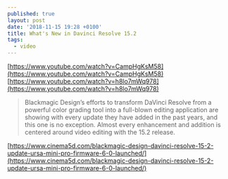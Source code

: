 ```yaml
---
published: true
layout: post
date: '2018-11-15 19:28 +0100'
title: What's New in Davinci Resolve 15.2
tags:
  - video
---
```

[https://www.youtube.com/watch?v=CampHgKsM58](https://www.youtube.com/watch?v=CampHgKsM58)  
[https://www.youtube.com/watch?v=h8lo7mWq978](https://www.youtube.com/watch?v=h8lo7mWq978)

> Blackmagic Design’s efforts to transform DaVinci Resolve from a powerful color grading tool into a full-blown editing application are showing with every update they have added in the past years, and this one is no exception. Almost every enhancement and addition is centered around video editing with the 15.2 release.

[https://www.cinema5d.com/blackmagic-design-davinci-resolve-15-2-update-ursa-mini-pro-firmware-6-0-launched/](https://www.cinema5d.com/blackmagic-design-davinci-resolve-15-2-update-ursa-mini-pro-firmware-6-0-launched/)
